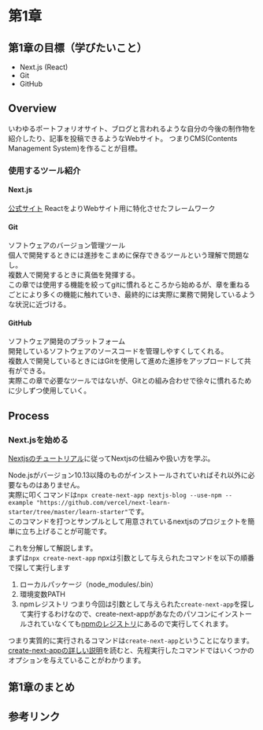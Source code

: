# 第1章

## 第1章の目標（学びたいこと）
- Next.js (React)
- Git
- GitHub

## Overview
いわゆるポートフォリオサイト、ブログと言われるような自分の今後の制作物を紹介したり、記事を投稿できるようなWebサイト。
つまりCMS(Contents Management System)を作ることが目標。

### 使用するツール紹介
#### Next.js
[公式サイト](https://nextjs.org/)
ReactをよりWebサイト用に特化させたフレームワーク

#### Git
ソフトウェアのバージョン管理ツール  
個人で開発するときには進捗をこまめに保存できるツールという理解で問題なし。  
複数人で開発するときに真価を発揮する。  
この章では使用する機能を絞ってgitに慣れるところから始めるが、章を重ねるごとにより多くの機能に触れていき、最終的には実際に業務で開発しているような状況に近づける。  

#### GitHub
ソフトウェア開発のプラットフォーム  
開発しているソフトウェアのソースコードを管理しやすくしてくれる。  
複数人で開発しているときにはGitを使用して進めた進捗をアップロードして共有ができる。  
実際この章で必要なツールではないが、Gitとの組み合わせで徐々に慣れるために少しずつ使用していく。  

## Process
### Next.jsを始める
[Nextjsのチュートリアル](https://nextjs.org/learn/basics/create-nextjs-app)に従ってNextjsの仕組みや扱い方を学ぶ。  

Node.jsがバージョン10.13以降のものがインストールされていればそれ以外に必要なものはありません。  
実際に叩くコマンドは`npx create-next-app nextjs-blog --use-npm --example "https://github.com/vercel/next-learn-starter/tree/master/learn-starter"`です。  
このコマンドを打つとサンプルとして用意されているnextjsのプロジェクトを簡単に立ち上げることが可能です。  

これを分解して解説します。  
まずは`npx create-next-app`
npxは引数として与えられたコマンドを以下の順番で探して実行します  
1. ローカルパッケージ（node_modules/.bin）
2. 環境変数PATH
3. npmレジストリ
つまり今回は引数として与えられた`create-next-app`を探して実行するわけなので、create-next-appがあなたのパソコンにインストールされていなくても[npmのレジストリ](https://www.npmjs.com/package/create-next-app)にあるので実行してくれます。  

つまり実質的に実行されるコマンドは`create-next-app`ということになります。
[create-next-appの詳しい説明](https://nextjs.org/docs/api-reference/create-next-app)を読むと、先程実行したコマンドではいくつかのオプションを与えていることがわかります。


## 第1章のまとめ

## 参考リンク
